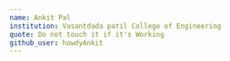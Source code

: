 ```yaml
---
name: Ankit Pal
institution: Vasantdada patil College of Engineering
quote: Do not touch it if it's Working
github_user: howdyAnkit
---
```

